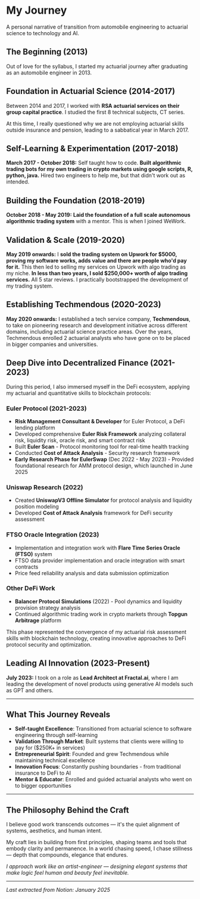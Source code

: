 # My Journey

A personal narrative of transition from automobile engineering to actuarial science to technology and AI.

## The Beginning (2013)

Out of love for the syllabus, I started my actuarial journey after graduating as an automobile engineer in 2013.

## Foundation in Actuarial Science (2014-2017)

Between 2014 and 2017, I worked with **RSA actuarial services on their group capital practice**. I studied the first 8 technical subjects, CT series.

At this time, I really questioned why we are not employing actuarial skills outside insurance and pension, leading to a sabbatical year in March 2017.

## Self-Learning & Experimentation (2017-2018)

**March 2017 - October 2018:** Self taught how to code. **Built algorithmic trading bots for my own trading in crypto markets using google scripts, R, python, java.** Hired two engineers to help me, but that didn't work out as intended.

## Building the Foundation (2018-2019)

**October 2018 - May 2019:** **Laid the foundation of a full scale autonomous algorithmic trading system** with a mentor. This is when I joined WeWork.

## Validation & Scale (2019-2020)

**May 2019 onwards:** I **sold the trading system on Upwork for $5000, proving my software works, adds value and there are people who'd pay for it.** This then led to selling my services on Upwork with algo trading as my niche. **In less than two years, I sold $250,000+ worth of algo trading services.** All 5 star reviews. I practically bootstrapped the development of my trading system.

## Establishing Techmendous (2020-2023)

**May 2020 onwards:** I established a tech service company, **Techmendous**, to take on pioneering research and development initiative across different domains, including actuarial science practice areas. Over the years, Techmendous enrolled 2 actuarial analysts who have gone on to be placed in bigger companies and universities.

## Deep Dive into Decentralized Finance (2021-2023)

During this period, I also immersed myself in the DeFi ecosystem, applying my actuarial and quantitative skills to blockchain protocols:

### Euler Protocol (2021-2023)
- **Risk Management Consultant & Developer** for Euler Protocol, a DeFi lending platform
- Developed comprehensive **Euler Risk Framework** analyzing collateral risk, liquidity risk, oracle risk, and smart contract risk
- Built **Euler Scan** - Protocol monitoring tool for real-time health tracking
- Conducted **Cost of Attack Analysis** - Security research framework
- **Early Research Phase for EulerSwap** (Dec 2022 - May 2023) - Provided foundational research for AMM protocol design, which launched in June 2025

### Uniswap Research (2022)
- Created **UniswapV3 Offline Simulator** for protocol analysis and liquidity position modeling
- Developed **Cost of Attack Analysis** framework for DeFi security assessment


### FTSO Oracle Integration (2023)
- Implementation and integration work with **Flare Time Series Oracle (FTSO)** system
- FTSO data provider implementation and oracle integration with smart contracts
- Price feed reliability analysis and data submission optimization

### Other DeFi Work
- **Balancer Protocol Simulations** (2022) - Pool dynamics and liquidity provision strategy analysis
- Continued algorithmic trading work in crypto markets through **Topgun Arbitrage** platform

This phase represented the convergence of my actuarial risk assessment skills with blockchain technology, creating innovative approaches to DeFi protocol security and optimization.

## Leading AI Innovation (2023-Present)

**July 2023:** I took on a role as **Lead Architect at Fractal.ai**, where I am leading the development of novel products using generative AI models such as GPT and others.

---

## What This Journey Reveals

- **Self-taught Excellence**: Transitioned from actuarial science to software engineering through self-learning
- **Validation Through Market**: Built systems that clients were willing to pay for ($250K+ in services)
- **Entrepreneurial Spirit**: Founded and grew Techmendous while maintaining technical excellence
- **Innovation Focus**: Constantly pushing boundaries - from traditional insurance to DeFi to AI
- **Mentor & Educator**: Enrolled and guided actuarial analysts who went on to bigger opportunities

---

## The Philosophy Behind the Craft

I believe good work transcends outcomes — it's the quiet alignment of systems, aesthetics, and human intent.

My craft lies in building from first principles, shaping teams and tools that embody clarity and permanence. In a world chasing speed, I chase stillness — depth that compounds, elegance that endures.

*I approach work like an artist-engineer — designing elegant systems that make logic feel human and beauty feel inevitable.*

---

*Last extracted from Notion: January 2025*
